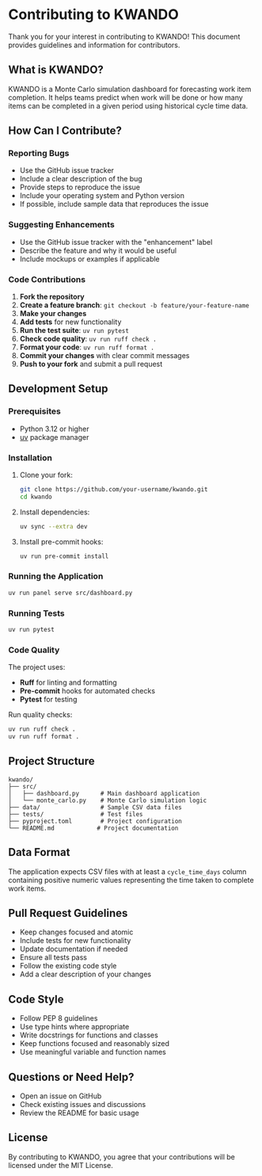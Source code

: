 # Contributing to KWANDO

Thank you for your interest in contributing to KWANDO! This document provides guidelines and information for contributors.

## What is KWANDO?

KWANDO is a Monte Carlo simulation dashboard for forecasting work item completion. It helps teams predict when work will be done or how many items can be completed in a given period using historical cycle time data.

## How Can I Contribute?

### Reporting Bugs

- Use the GitHub issue tracker
- Include a clear description of the bug
- Provide steps to reproduce the issue
- Include your operating system and Python version
- If possible, include sample data that reproduces the issue

### Suggesting Enhancements

- Use the GitHub issue tracker with the "enhancement" label
- Describe the feature and why it would be useful
- Include mockups or examples if applicable

### Code Contributions

1. **Fork the repository**
2. **Create a feature branch**: `git checkout -b feature/your-feature-name`
3. **Make your changes**
4. **Add tests** for new functionality
5. **Run the test suite**: `uv run pytest`
6. **Check code quality**: `uv run ruff check .`
7. **Format your code**: `uv run ruff format .`
8. **Commit your changes** with clear commit messages
9. **Push to your fork** and submit a pull request

## Development Setup

### Prerequisites

- Python 3.12 or higher
- [uv](https://docs.astral.sh/uv/getting-started/installation/) package manager

### Installation

1. Clone your fork:
   ```bash
   git clone https://github.com/your-username/kwando.git
   cd kwando
   ```

2. Install dependencies:
   ```bash
   uv sync --extra dev
   ```

3. Install pre-commit hooks:
   ```bash
   uv run pre-commit install
   ```

### Running the Application

```bash
uv run panel serve src/dashboard.py
```

### Running Tests

```bash
uv run pytest
```

### Code Quality

The project uses:
- **Ruff** for linting and formatting
- **Pre-commit** hooks for automated checks
- **Pytest** for testing

Run quality checks:
```bash
uv run ruff check .
uv run ruff format .
```

## Project Structure

```
kwando/
├── src/
│   ├── dashboard.py      # Main dashboard application
│   └── monte_carlo.py    # Monte Carlo simulation logic
├── data/                 # Sample CSV data files
├── tests/                # Test files
├── pyproject.toml        # Project configuration
└── README.md            # Project documentation
```

## Data Format

The application expects CSV files with at least a `cycle_time_days` column containing positive numeric values representing the time taken to complete work items.

## Pull Request Guidelines

- Keep changes focused and atomic
- Include tests for new functionality
- Update documentation if needed
- Ensure all tests pass
- Follow the existing code style
- Add a clear description of your changes

## Code Style

- Follow PEP 8 guidelines
- Use type hints where appropriate
- Write docstrings for functions and classes
- Keep functions focused and reasonably sized
- Use meaningful variable and function names

## Questions or Need Help?

- Open an issue on GitHub
- Check existing issues and discussions
- Review the README for basic usage

## License

By contributing to KWANDO, you agree that your contributions will be licensed under the MIT License.
